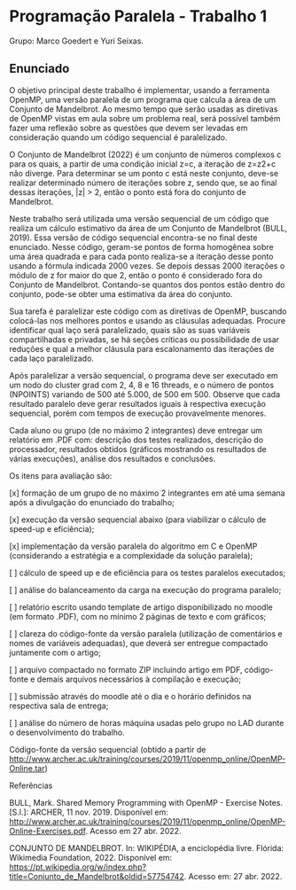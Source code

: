 # Programação Paralela - Trabalho 1

Grupo: Marco Goedert e Yuri Seixas.

## Enunciado

O objetivo principal deste trabalho é implementar, usando a ferramenta OpenMP, uma versão paralela de um programa que calcula a área de um Conjunto de Mandelbrot. Ao mesmo tempo que serão usadas as diretivas de OpenMP vistas em aula sobre um problema real, será possível também fazer uma reflexão sobre as questões que devem ser levadas em consideração quando um código sequencial é paralelizado.

O Conjunto de Mandelbrot (2022) é um conjunto de números complexos c para os quais, a partir de uma condição inicial z=c, a iteração de z=z2+c não diverge. Para determinar se um ponto c está neste conjunto, deve-se realizar determinado número de iterações sobre z, sendo que, se ao final dessas iterações, |z| > 2, então o ponto está fora do conjunto de Mandelbrot.

Neste trabalho será utilizada uma versão sequencial de um código que realiza um cálculo estimativo da área de um Conjunto de Mandelbrot (BULL, 2019). Essa versão de código sequencial encontra-se no final deste enunciado. Nesse código, geram-se pontos de forma homogênea sobre uma área quadrada e para cada ponto realiza-se a iteração desse ponto usando a fórmula indicada 2000 vezes. Se depois dessas 2000 iterações o módulo de z for maior do que 2, então o ponto é considerado fora do Conjunto de Mandelbrot. Contando-se quantos dos pontos estão dentro do conjunto, pode-se obter uma estimativa da área do conjunto.

Sua tarefa é paralelizar este código com as diretivas de OpenMP, buscando colocá-las nos melhores pontos e usando as cláusulas adequadas. Procure identificar qual laço será paralelizado, quais são as suas variáveis compartilhadas e privadas, se há seções críticas ou possibilidade de usar reduções e qual a melhor cláusula para escalonamento das iterações de cada laço paralelizado.

Após paralelizar a versão sequencial, o programa deve ser executado em um nodo do cluster grad com 2, 4, 8 e 16 threads, e o número de pontos (NPOINTS) variando de 500 até 5.000, de 500 em 500. Observe que cada resultado paralelo deve gerar resultados iguais à respectiva execução sequencial, porém com tempos de execução provavelmente menores.

Cada aluno ou grupo (de no máximo 2 integrantes) deve entregar um relatório em .PDF com: descrição dos testes realizados, descrição do processador, resultados obtidos (gráficos mostrando os resultados de várias execuções), análise dos resultados e conclusões.

Os itens para avaliação são:

[x] formação de um grupo de no máximo 2 integrantes em até uma semana após a divulgação do enunciado do trabalho;

[x] execução da versão sequencial abaixo (para viabilizar o cálculo de speed-up e eficiência);

[x] implementação da versão paralela do algoritmo em C e OpenMP (considerando a estratégia e a complexidade da solução paralela);

[ ] cálculo de speed up e de eficiência para os testes paralelos executados;

[ ] análise do balanceamento da carga na execução do programa paralelo;

[ ] relatório escrito usando template de artigo disponibilizado no moodle (em formato .PDF), com no mínimo 2 páginas de texto e com gráficos;

[ ] clareza do código-fonte da versão paralela (utilização de comentários e nomes de variáveis adequadas), que deverá ser entregue compactado juntamente com o artigo;

[ ] arquivo compactado no formato ZIP incluindo artigo em PDF, código-fonte e demais arquivos necessários à compilação e execução;

[ ] submissão através do moodle até o dia e o horário definidos na respectiva sala de entrega;

[ ] análise do número de horas máquina usadas pelo grupo no LAD durante o desenvolvimento do trabalho.

Código-fonte da versão sequencial (obtido a partir de http://www.archer.ac.uk/training/courses/2019/11/openmp_online/OpenMP-Online.tar)

Referências

BULL, Mark. Shared Memory Programming with OpenMP - Exercise Notes. [S.l.]: ARCHER, 11 nov. 2019. Disponível em: <http://www.archer.ac.uk/training/courses/2019/11/openmp_online/OpenMP-Online-Exercises.pdf>. Acesso em 27 abr. 2022.

CONJUNTO DE MANDELBROT. In: WIKIPÉDIA, a enciclopédia livre. Flórida: Wikimedia Foundation, 2022. Disponível em: <https://pt.wikipedia.org/w/index.php?title=Conjunto_de_Mandelbrot&oldid=57754742>. Acesso em: 27 abr. 2022.
